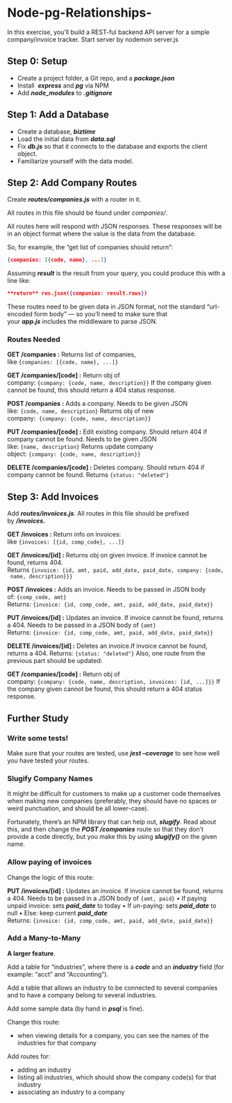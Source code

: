 # Node-pg-Relationships-
In this exercise, you’ll build a REST-ful backend API server for a simple company/invoice tracker.
Start server by nodemon server.js
## **Step 0: Setup**

- Create a project folder, a Git repo, and a ***package.json***
- Install  ***express*** and ***pg*** via NPM
- Add ***node_modules*** to ***.gitignore***

## **Step 1: Add a Database**

- Create a database, ***biztime***
- Load the initial data from ***data.sql***
- Fix ***db.js*** so that it connects to the database and exports the client object.
- Familiarize yourself with the data model.

## **Step 2: Add Company Routes**

Create ***routes/companies.js*** with a router in it.

All routes in this file should be found under *companies/*.

All routes here will respond with JSON responses. These responses will be in an object format where the value is the data from the database.

So, for example, the “get list of companies should return”:

```json
{companies: [{code, name}, ...]}
```

Assuming ***result*** is the result from your query, you could produce this with a line like:

```json
**return** res.json({companies: result.rows})
```

These routes need to be given data in JSON format, not the standard “url-encoded form body” — so you’ll need to make sure that your ***app.js*** includes the middleware to parse JSON.

### ****Routes Needed****

**GET /companies :** Returns list of companies, like `{companies: [{code, name}, ...]}`

**GET /companies/[code] :** Return obj of company: `{company: {code, name, description}}`
If the company given cannot be found, this should return a 404 status response.

**POST /companies :** Adds a company. Needs to be given JSON like: `{code, name, description}` Returns obj of new company:  `{company: {code, name, description}}`

**PUT /companies/[code] :** Edit existing company. Should return 404 if company cannot be found.
Needs to be given JSON like: `{name, description}` Returns update company object: `{company: {code, name, description}}`

**DELETE /companies/[code] :** Deletes company. Should return 404 if company cannot be found.
Returns `{status: "deleted"}`

## **Step 3: Add Invoices**

Add ***routes/invoices.js***. All routes in this file should be prefixed by ***/invoices.***

**GET /invoices :** Return info on invoices: like `{invoices: [{id, comp_code}, ...]}`

**GET /invoices/[id] :** Returns obj on given invoice.
If invoice cannot be found, returns 404. Returns `{invoice: {id, amt, paid, add_date, paid_date, company: {code, name, description}}}`

**POST /invoices :** Adds an invoice. Needs to be passed in JSON body of: `{comp_code, amt}`
Returns: `{invoice: {id, comp_code, amt, paid, add_date, paid_date}}`

**PUT /invoices/[id] :** Updates an invoice. If invoice cannot be found, returns a 404.
Needs to be passed in a JSON body of `{amt}` Returns: `{invoice: {id, comp_code, amt, paid, add_date, paid_date}}`

**DELETE /invoices/[id] :** Deletes an invoice.If invoice cannot be found, returns a 404. Returns: `{status: "deleted"}` Also, one route from the previous part should be updated:

**GET /companies/[code] :** Return obj of company: `{company: {code, name, description, invoices: [id, ...]}}` If the company given cannot be found, this should return a 404 status response.

## **Further Study**

### **Write some tests!**

Make sure that your routes are tested, use ***jest –coverage*** to see how well you have tested your routes.

### **Slugify Company Names**

It might be difficult for customers to make up a customer code themselves when making new companies (preferably, they should have no spaces or weird punctuation, and should be all lower-case).

Fortunately, there’s an NPM library that can help out, ***slugify***. Read about this, and then change the ***POST /companies*** route so that they don’t provide a code directly, but you make this by using ***slugify()*** on the given name.

### **Allow paying of invoices**

Change the logic of this route:

**PUT /invoices/[id] :** Updates an invoice. If invoice cannot be found, returns a 404.
Needs to be passed in a JSON body of `{amt, paid}`
• If paying unpaid invoice: sets ***paid_date*** to today
• If un-paying: sets ***paid_date*** to null
• Else: keep current ***paid_date***
Returns: `{invoice: {id, comp_code, amt, paid, add_date, paid_date}}`

### **Add a Many-to-Many**

**A larger feature**.

Add a table for “industries”, where there is a ***code*** and an ***industry*** field (for example: “acct” and “Accounting”).

Add a table that allows an industry to be connected to several companies and to have a company belong to several industries.

Add some sample data (by hand in ***psql*** is fine).

Change this route:

- when viewing details for a company, you can see the names of the industries for that company

Add routes for:

- adding an industry
- listing all industries, which should show the company code(s) for that industry
- associating an industry to a company
